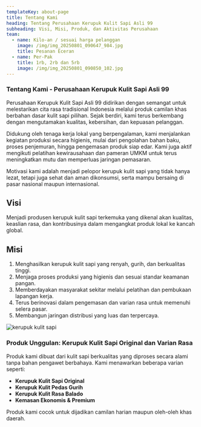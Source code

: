 ```yaml
---
templateKey: about-page
title: Tentang Kami
heading: Tentang Perusahaan Kerupuk Kulit Sapi Asli 99
subheading: Visi, Misi, Produk, dan Aktivitas Perusahaan
team:
  - name: Kilo-an / sesuai harga pelanggan
    image: /img/img_20250801_090647_984.jpg
    title: Pesanan Eceran
  - name: Per-Pak
    title: 1rb, 2rb dan 5rb
    image: /img/img_20250801_090850_102.jpg
---
```

### **Tentang Kami - Perusahaan Kerupuk Kulit Sapi Asli 99**

Perusahaan Kerupuk Kulit Sapi Asli 99 didirikan dengan semangat untuk melestarikan cita rasa tradisional Indonesia melalui produk camilan khas berbahan dasar kulit sapi pilihan. Sejak berdiri, kami terus berkembang dengan mengutamakan kualitas, kebersihan, dan kepuasan pelanggan.

Didukung oleh tenaga kerja lokal yang berpengalaman, kami menjalankan kegiatan produksi secara higienis, mulai dari pengolahan bahan baku, proses penjemuran, hingga pengemasan produk siap edar. Kami juga aktif mengikuti pelatihan kewirausahaan dan pameran UMKM untuk terus meningkatkan mutu dan memperluas jaringan pemasaran.

Motivasi kami adalah menjadi pelopor kerupuk kulit sapi yang tidak hanya lezat, tetapi juga sehat dan aman dikonsumsi, serta mampu bersaing di pasar nasional maupun internasional.

## **Visi**

Menjadi produsen kerupuk kulit sapi terkemuka yang dikenal akan kualitas, keaslian rasa, dan kontribusinya dalam mengangkat produk lokal ke kancah global.

## **Misi**

1. Menghasilkan kerupuk kulit sapi yang renyah, gurih, dan berkualitas tinggi.
2. Menjaga proses produksi yang higienis dan sesuai standar keamanan pangan.
3. Memberdayakan masyarakat sekitar melalui pelatihan dan pembukaan lapangan kerja.
4. Terus berinovasi dalam pengemasan dan varian rasa untuk memenuhi selera pasar.
5. Membangun jaringan distribusi yang luas dan terpercaya.

![kerupuk kulit sapi](/img/img_20250801_091026_256.jpg "Peroduk yang ada di Kerupuk Kulit Sapi Asli 99")

### **Produk Unggulan: Kerupuk Kulit Sapi Original dan Varian Rasa**

Produk kami dibuat dari kulit sapi berkualitas yang diproses secara alami tanpa bahan pengawet berbahaya. Kami menawarkan beberapa varian seperti:

* **Kerupuk Kulit Sapi Original**
* **Kerupuk Kulit Pedas Gurih**
* **Kerupuk Kulit Rasa Balado**
* **Kemasan Ekonomis & Premium**

Produk kami cocok untuk dijadikan camilan harian maupun oleh-oleh khas daerah.